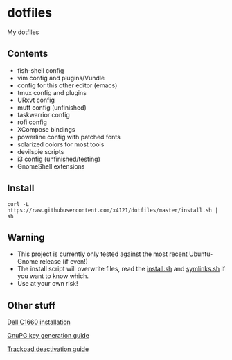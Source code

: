 # dotfiles
My dotfiles

## Contents
* fish-shell config
* vim config and plugins/Vundle
* config for this other editor (emacs)
* tmux config and plugins
* URxvt config
* mutt config (unfinished)
* taskwarrior config
* rofi config
* XCompose bindings
* powerline config with patched fonts
* solarized colors for most tools
* devilspie scripts
* i3 config (unfinished/testing)
* GnomeShell extensions

## Install
`curl -L https://raw.githubusercontent.com/x4121/dotfiles/master/install.sh | sh`

## Warning
* This project is currently only tested against the most recent Ubuntu-Gnome release (if even!)
* The install script will overwrite files,
  read the [install.sh](install.sh) and
  [symlinks.sh](symlinks.sh) if you want to know which.
* Use at your own risk!

## Other stuff
[Dell C1660 installation](doc/Dell_C1660.md)

[GnuPG key generation guide](doc/gpg.md)

[Trackpad deactivation guide](doc/trackpad.md)

